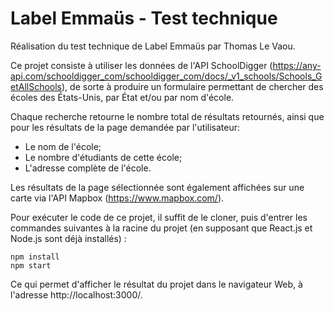 # Label Emmaüs - Test technique

Réalisation du test technique de Label Emmaüs par Thomas Le Vaou.

Ce projet consiste à utiliser les données de l'API SchoolDigger (https://any-api.com/schooldigger_com/schooldigger_com/docs/_v1_schools/Schools_GetAllSchools),
de sorte à produire un formulaire permettant de chercher des écoles des États-Unis, par État et/ou par nom d'école.

Chaque recherche retourne le nombre total de résultats retournés, ainsi que pour les
résultats de la page demandée par l'utilisateur:
- Le nom de l'école;
- Le nombre d'étudiants de cette école;
- L'adresse complète de l'école.

Les résultats de la page sélectionnée sont également affichées sur une carte via l'API Mapbox (https://www.mapbox.com/).

Pour exécuter le code de ce projet, il suffit de le cloner, puis d'entrer les commandes suivantes à la racine du projet
(en supposant que React.js et Node.js sont déjà installés) :
```
npm install
npm start
```

Ce qui permet d'afficher le résultat du projet dans le navigateur Web, à l'adresse http://localhost:3000/.
